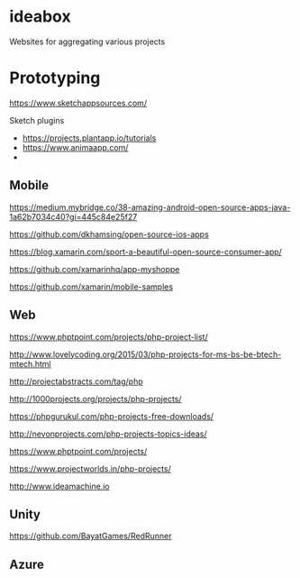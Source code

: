 # ideabox


Websites for aggregating various projects





# Prototyping

https://www.sketchappsources.com/

Sketch plugins 

- https://projects.plantapp.io/tutorials
- https://www.animaapp.com/
- 

## Mobile
https://medium.mybridge.co/38-amazing-android-open-source-apps-java-1a62b7034c40?gi=445c84e25f27


https://github.com/dkhamsing/open-source-ios-apps

https://blog.xamarin.com/sport-a-beautiful-open-source-consumer-app/

https://github.com/xamarinhq/app-myshoppe

https://github.com/xamarin/mobile-samples




## Web 

https://www.phptpoint.com/projects/php-project-list/

http://www.lovelycoding.org/2015/03/php-projects-for-ms-bs-be-btech-mtech.html

http://projectabstracts.com/tag/php

http://1000projects.org/projects/php-projects/

https://phpgurukul.com/php-projects-free-downloads/

http://nevonprojects.com/php-projects-topics-ideas/

https://www.phptpoint.com/projects/

https://www.projectworlds.in/php-projects/



http://www.ideamachine.io


## Unity 

https://github.com/BayatGames/RedRunner

## Azure




